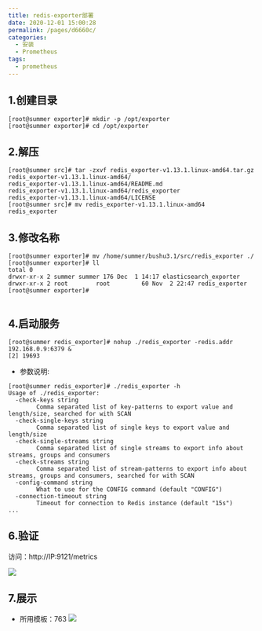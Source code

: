 ```yaml
---
title: redis-exporter部署
date: 2020-12-01 15:00:28
permalink: /pages/d6660c/
categories:
  - 安装
  - Prometheus
tags:
  - prometheus
---
```

## 1.创建目录
```shell
[root@summer exporter]# mkdir -p /opt/exporter
[root@summer exporter]# cd /opt/exporter
```
## 2.解压
```shell
[root@summer src]# tar -zxvf redis_exporter-v1.13.1.linux-amd64.tar.gz 
redis_exporter-v1.13.1.linux-amd64/
redis_exporter-v1.13.1.linux-amd64/README.md
redis_exporter-v1.13.1.linux-amd64/redis_exporter
redis_exporter-v1.13.1.linux-amd64/LICENSE
[root@summer src]# mv redis_exporter-v1.13.1.linux-amd64 redis_exporter
```
## 3.修改名称
```shell
[root@summer exporter]# mv /home/summer/bushu3.1/src/redis_exporter ./
[root@summer exporter]# ll
total 0
drwxr-xr-x 2 summer summer 176 Dec  1 14:17 elasticsearch_exporter
drwxr-xr-x 2 root        root         60 Nov  2 22:47 redis_exporter
[root@summer exporter]# 
 
```
## 4.启动服务
```shell
[root@summer redis_exporter]# nohup ./redis_exporter -redis.addr 192.168.0.9:6379 &
[2] 19693
```
- 参数说明:
```shell
[root@summer redis_exporter]# ./redis_exporter -h
Usage of ./redis_exporter:
  -check-keys string
    	Comma separated list of key-patterns to export value and length/size, searched for with SCAN
  -check-single-keys string
    	Comma separated list of single keys to export value and length/size
  -check-single-streams string
    	Comma separated list of single streams to export info about streams, groups and consumers
  -check-streams string
    	Comma separated list of stream-patterns to export info about streams, groups and consumers, searched for with SCAN
  -config-command string
    	What to use for the CONFIG command (default "CONFIG")
  -connection-timeout string
    	Timeout for connection to Redis instance (default "15s")
...
```

## 6.验证

访问：http://IP:9121/metrics

![](https://cdn.jsdelivr.net/gh/summerking1/image@main/813.png)
## 7.展示
- 所用模板：763
![](https://cdn.jsdelivr.net/gh/summerking1/image@main/814.png)